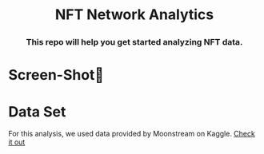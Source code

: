 # <p align="center"> NFT Network Analytics</p>
### <p align="center">This repo will help you get started analyzing NFT data.</p>

# Screen-Shot📸

 

 # Data Set 
 For this analysis, we used data provided by Moonstream on Kaggle. [Check it out](https://www.kaggle.com/code/simiotic/ethereum-nft-analysis/data)
